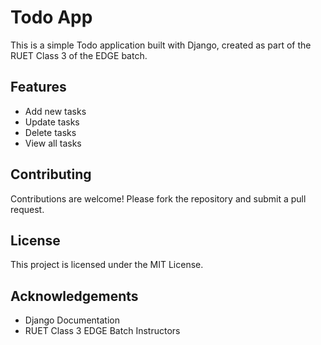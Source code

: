 # Todo App

This is a simple Todo application built with Django, created as part of the RUET Class 3 of the EDGE batch.

## Features

- Add new tasks
- Update tasks
- Delete tasks
- View all tasks

## Contributing

Contributions are welcome! Please fork the repository and submit a pull request.

## License

This project is licensed under the MIT License.

## Acknowledgements

- Django Documentation
- RUET Class 3 EDGE Batch Instructors
